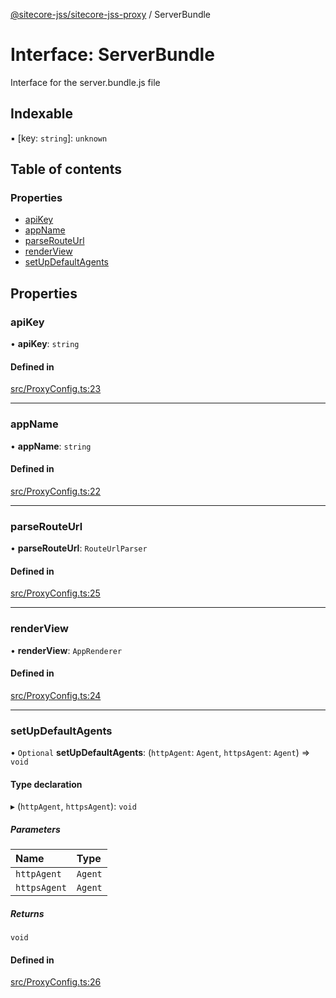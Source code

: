 [@sitecore-jss/sitecore-jss-proxy](../README.md) / ServerBundle

# Interface: ServerBundle

Interface for the server.bundle.js file

## Indexable

▪ [key: `string`]: `unknown`

## Table of contents

### Properties

- [apiKey](ServerBundle.md#apikey)
- [appName](ServerBundle.md#appname)
- [parseRouteUrl](ServerBundle.md#parserouteurl)
- [renderView](ServerBundle.md#renderview)
- [setUpDefaultAgents](ServerBundle.md#setupdefaultagents)

## Properties

### apiKey

• **apiKey**: `string`

#### Defined in

[src/ProxyConfig.ts:23](https://github.com/Sitecore/jss/blob/0917729be/packages/sitecore-jss-proxy/src/ProxyConfig.ts#L23)

___

### appName

• **appName**: `string`

#### Defined in

[src/ProxyConfig.ts:22](https://github.com/Sitecore/jss/blob/0917729be/packages/sitecore-jss-proxy/src/ProxyConfig.ts#L22)

___

### parseRouteUrl

• **parseRouteUrl**: `RouteUrlParser`

#### Defined in

[src/ProxyConfig.ts:25](https://github.com/Sitecore/jss/blob/0917729be/packages/sitecore-jss-proxy/src/ProxyConfig.ts#L25)

___

### renderView

• **renderView**: `AppRenderer`

#### Defined in

[src/ProxyConfig.ts:24](https://github.com/Sitecore/jss/blob/0917729be/packages/sitecore-jss-proxy/src/ProxyConfig.ts#L24)

___

### setUpDefaultAgents

• `Optional` **setUpDefaultAgents**: (`httpAgent`: `Agent`, `httpsAgent`: `Agent`) => `void`

#### Type declaration

▸ (`httpAgent`, `httpsAgent`): `void`

##### Parameters

| Name | Type |
| :------ | :------ |
| `httpAgent` | `Agent` |
| `httpsAgent` | `Agent` |

##### Returns

`void`

#### Defined in

[src/ProxyConfig.ts:26](https://github.com/Sitecore/jss/blob/0917729be/packages/sitecore-jss-proxy/src/ProxyConfig.ts#L26)
